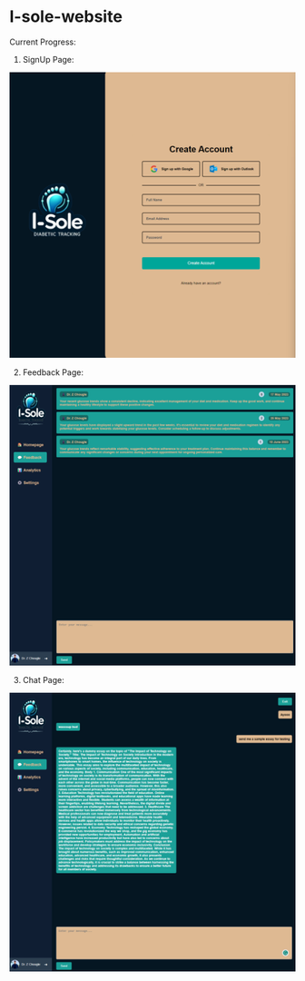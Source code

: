 # I-sole-website

Current Progress:

1. SignUp Page:

![Alt text](image-2.png)

2. Feedback Page:

![Alt text](image.png)

3. Chat Page:

![Alt text](image-1.png)
